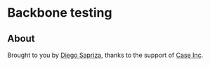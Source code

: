 Backbone testing
================



About
-----
Brought to you by [Diego Sapriza](http://github.com/av4tar), thanks to the support of [Case Inc](http://case-inc.com).